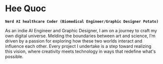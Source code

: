# Hee Quoc

**`Nerd AI healthcare Coder (Biomedical Engineer/Graphic Designer Potato)`**

As an indie AI Engineer and Graphic Designer, I am on a journey to craft my own digital universe. Melding the boundaries between art and science, I’m driven by a passion for exploring how these two worlds interact and influence each other. Every project I undertake is a step toward realizing this vision, where creativity meets technology in ways that redefine what's possible.
